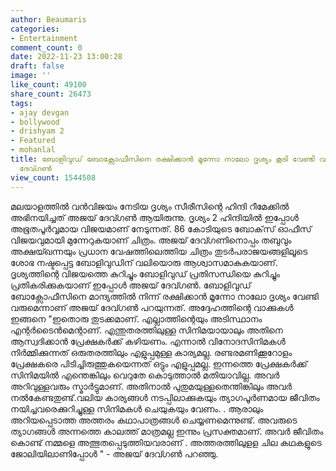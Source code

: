 ```yaml
---
author: Beaumaris
categories:
- Entertainment
comment_count: 0
date: 2022-11-23 13:00:28
draft: false
image: ''
like_count: 49100
share_count: 26473
tags:
- ajay devgan
- bollywood
- drishyam 2
- Featured
- mohanlal
title: ബോളിവുഡ് ബോക്സോഫീസിനെ രക്ഷിക്കാൻ മൂന്നോ നാലോ ദൃശ്യം കൂടി വേണ്ടി വരുമെന്ന് അജയ്
  ദേവ്ഗണ്‍
view_count: 1544508
---
```


മലയാളത്തിൽ വൻവിജയം നേടിയ ദൃശ്യം സീരീസിന്റെ ഹിന്ദി റീമേക്കിൽ അഭിനയിച്ചത് അജയ് ദേവ്ഗൺ ആയിരുന്നു. ദൃശ്യം 2 ഹിന്ദിയിൽ ഇപ്പോൾ അഭൂതപൂർവ്വമായ വിജയമാണ് നേടുന്നത്. 86 കോടിയുടെ ബോക്‌സ് ഓഫീസ് വിജയവുമായി മുന്നേറുകയാണ് ചിത്രം. അജയ് ദേവ്ഗണിനൊപ്പം തബുവും അക്ഷയ്ഖന്നയും പ്രധാന വേഷത്തിലെത്തിയ ചിത്രം തുടർപരാജയങ്ങളിലൂടെ ശോഭ നഷ്ടപ്പെട്ട ബോളിവുഡിന് വലിയൊരു ആശ്വാസമാകുകയാണ്. ദൃശ്യത്തിന്റെ വിജയത്തെ കുറിച്ചും ബോളിവുഡ് പ്രതിസന്ധിയെ കുറിച്ചും പ്രതികരിക്കുകയാണ് ഇപ്പോൾ അജയ് ദേവ്ഗൺ. ബോളിവുഡ് ബോക്സോഫീസിനെ മാന്ദ്യത്തിൽ നിന്ന് രക്ഷിക്കാൻ മൂന്നോ നാലോ ദൃശ്യം വേണ്ടി വരുമെന്നാണ് അജയ് ദേവ്ഗണ്‍ പറയുന്നത്. അദ്ദേഹത്തിന്റെ വാക്കുകൾ ഇങ്ങനെ "ഇതൊരു തുടക്കമാണ്. എല്ലാത്തിന്റെയും അടിസ്ഥാനം എന്റര്‍ടൈന്‍മെന്റാണ്. എന്തുതരത്തിലുള്ള സിനിമയായാലും അതിനെ ആസ്വദിക്കാന്‍ പ്രേക്ഷകര്‍ക്ക് കഴിയണം. എന്നാല്‍ വിനോദസിനിമകള്‍ നിര്‍മ്മിക്കുന്നത് ഒരുതരത്തിലും എളുപ്പമുള്ള കാര്യമല്ല. രണ്ടരമണിക്കൂറോളം പ്രേക്ഷകരെ പിടിച്ചിരുത്തുകയെന്നത് ഒട്ടും എളുപ്പമല്ല. ഇന്നത്തെ പ്രേക്ഷകര്‍ക്ക് സിനിമയില്‍ എന്തെങ്കിലും വെറുതേ കൊടുത്താല്‍ മതിയാവില്ല. അവര്‍ അറിവുള്ളവരും സ്മാർട്ടുമാണ്. അതിനാല്‍ പുതുമയുള്ളതെന്തിങ്കിലും അവര്‍ നല്‍കേണ്ടതുണ്ട്.വലിയ കാര്യങ്ങള്‍ നടപ്പിലാക്കുകയും ത്യാഗപൂര്‍ണമായ ജീവിതം നയിച്ചവരെക്കുറിച്ചുള്ള സിനിമകള്‍ ചെയുകയും വേണം. . ആരാലും അറിയപ്പെടാത്ത അത്തരം കഥാപാത്രങ്ങള്‍ ചെയ്യണമെന്നുണ്ട്. അവരുടെ ത്യാഗങ്ങള്‍ അന്നത്തെ കാലത്ത് മാത്രമല്ല ഇന്നും പ്രസക്തമാണ്. അവര്‍ ജീവിതം കൊണ്ട് നമ്മളെ അത്ഭുതപ്പെടുത്തിയവരാണ് . അത്തരത്തിലുളള ചില കഥകളുടെ ജോലിയിലാണിപ്പോൾ " - അജയ് ദേവ്ഗണ്‍ പറഞ്ഞു.